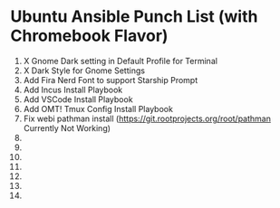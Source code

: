 

# Ubuntu Ansible Punch List (with Chromebook Flavor)

1. X Gnome Dark setting in Default Profile for Terminal
1. X Dark Style for Gnome Settings
1.   Add Fira Nerd Font to support Starship Prompt
1.   Add Incus Install Playbook
1.   Add VSCode Install Playbook
1.   Add OMT! Tmux Config Install Playbook
1.   Fix webi pathman install (https://git.rootprojects.org/root/pathman Currently Not Working)
1. 
1. 
1. 
1. 
1. 
1. 
1. 




